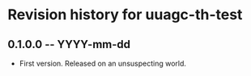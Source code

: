 # Revision history for uuagc-th-test

## 0.1.0.0 -- YYYY-mm-dd

* First version. Released on an unsuspecting world.
